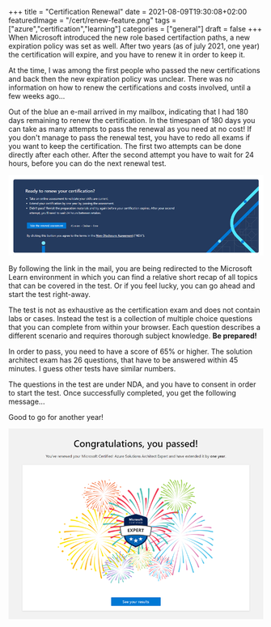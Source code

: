 +++
title = "Certification Renewal"
date = 2021-08-09T19:30:08+02:00
featuredImage = "/cert/renew-feature.png"
tags = ["azure","certification","learning"]
categories = ["general"]
draft = false
+++
When Microsoft introduced the new role based certifaction paths, a new expiration policy was set as well. After two years (as of july 2021, one year) the certification will expire, and you have to renew it in order to keep it.

At the time, I was among the first people who passed the new certifications and back then the new expiration policy was unclear. There was no information on how to renew the certifications and costs involved, until a few weeks ago...

Out of the blue an e-mail arrived in my mailbox, indicating that I had 180 days remaining to renew the certification. In the timespan of 180 days you can take as many attempts to pass the renewal as you need at no cost! 
If you don't manage to pass the renewal test, you have to redo all exams if you want to keep the certification.
The first two attempts can be done directly after each other. After the second attempt you have to wait for 24 hours, before you can do the next renewal test.  

![#mslearn](/cert/renew-2.png)

By following the link in the mail, you are being redirected to the Microsoft Learn environment in which you can find a relative short recap of all topics that can be covered in the test. Or if you feel lucky, you can go ahead and start the test right-away.

The test is not as exhaustive as the certification exam and does not contain labs or cases. Instead the test is a collection of multiple choice questions that you can complete from within your browser. Each question describes a different scenario and requires thorough subject knowledge. **Be prepared!** 

In order to pass, you need to have a score of 65% or higher. The solution architect exam has 26 questions, that have to be answered within 45 minutes. I guess other tests have similar numbers.  

The questions in the test are under NDA, and you have to consent in order to start the test. Once successfully completed, you get the following message... 

Good to go for another year!

![#passed](/cert/renew-3.png)
  
